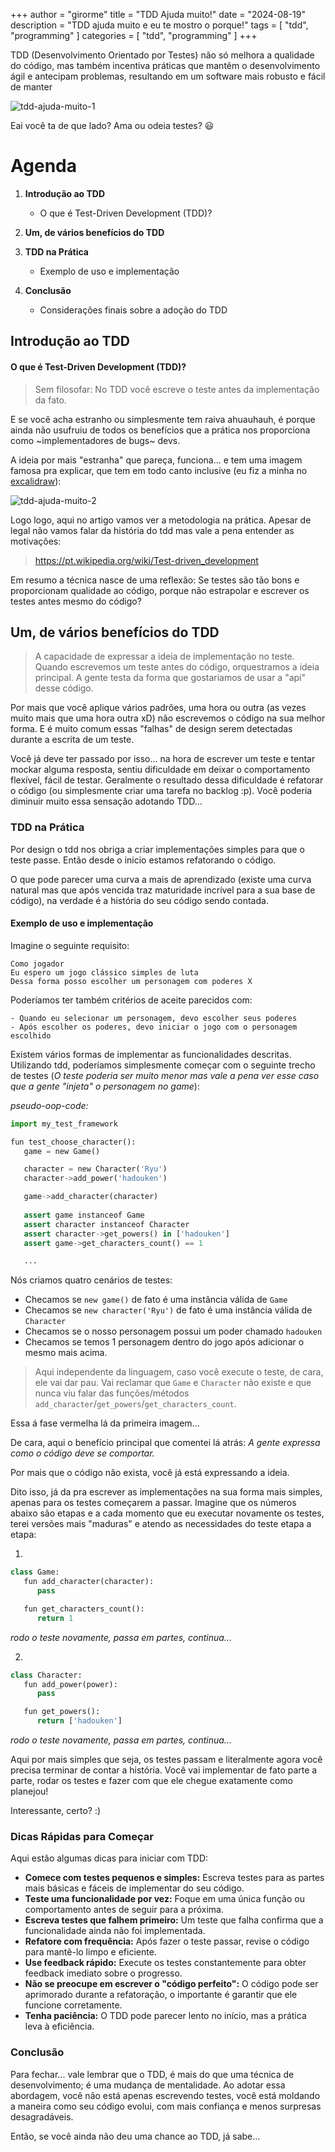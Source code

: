 +++
author = "girorme"
title = "TDD Ajuda muito!"
date = "2024-08-19"
description = "TDD ajuda muito e eu te mostro o porque!"
tags = [
    "tdd",
    "programming"
]
categories = [
    "tdd",
    "programming"
]
+++

TDD (Desenvolvimento Orientado por Testes) não só melhora a qualidade do código,
mas também incentiva práticas que mantêm o desenvolvimento ágil e antecipam problemas, 
resultando em um software mais robusto e fácil de manter

![tdd-ajuda-muito-1](/images/tdd-ajuda-muito-1.jpg)

Eai você ta de que lado? Ama ou odeia testes? :smiley:

# Agenda

1. **Introdução ao TDD**
   - O que é Test-Driven Development (TDD)?

2. **Um, de vários benefícios do TDD**

3. **TDD na Prática**
   - Exemplo de uso e implementação

4. **Conclusão**
   - Considerações finais sobre a adoção do TDD


## Introdução ao TDD

#### O que é Test-Driven Development (TDD)?

> Sem filosofar: No TDD você escreve o teste antes da implementação da fato.

E se você acha estranho ou simplesmente tem raiva ahuauhauh, é porque ainda não usufruiu de todos os benefícios que a prática nos proporciona como ~implementadores de bugs~ devs.

A ideia por mais "estranha" que pareça, funciona... e tem uma imagem famosa pra explicar, que tem em todo canto inclusive (eu fiz a minha no [excalidraw](https://excalidraw.com/)):

![tdd-ajuda-muito-2](/images/tdd-ajuda-muito-2.png)

Logo logo, aqui no artigo vamos ver a metodologia na prática.
Apesar de legal não vamos falar da história do tdd mas vale a pena entender as motivações:

> https://pt.wikipedia.org/wiki/Test-driven_development

Em resumo a técnica nasce de uma reflexão: Se testes são tão bons e proporcionam qualidade ao código, porque não estrapolar e escrever os testes antes mesmo do código?

## Um, de vários benefícios do TDD

> A capacidade de expressar a ideia de implementação no teste. Quando escrevemos um teste antes do código, orquestramos a ideia principal. A gente testa da forma que gostaríamos de usar a "api" desse código.

Por mais que você aplique vários padrões, uma hora ou outra (as vezes muito mais que uma hora outra xD) não escrevemos o código na sua melhor forma. E é muito comum essas "falhas" de design serem detectadas durante a escrita de um teste.

Você já deve ter passado por isso... na hora de escrever um teste e tentar mockar alguma resposta, sentiu dificuldade em deixar o comportamento flexível, fácil de testar. Geralmente o resultado dessa dificuldade é refatorar o código (ou simplesmente criar uma tarefa no backlog :p). Você poderia diminuir muito essa sensação adotando TDD...

### TDD na Prática

Por design o tdd nos obriga a criar implementações simples para que o teste passe. Então desde o inicio estamos refatorando o código.

O que pode parecer uma curva a mais de aprendizado (existe uma curva natural mas que após vencida traz maturidade incrível para a sua base de código), na verdade é a história do seu código sendo contada.

#### Exemplo de uso e implementação

Imagine o seguinte requisito:
```
Como jogador
Eu espero um jogo clássico simples de luta
Dessa forma posso escolher um personagem com poderes X
```

Poderíamos ter também critérios de aceite parecidos com:
```
- Quando eu selecionar um personagem, devo escolher seus poderes
- Após escolher os poderes, devo iniciar o jogo com o personagem escolhido
```

Existem vários formas de implementar as funcionalidades descritas. Utilizando tdd, poderíamos simplesmente começar com o seguinte trecho de testes (*O teste poderia ser muito menor mas vale a pena ver esse caso que a gente "injeta" o personagem no game*):

*pseudo-oop-code:*
```python
import my_test_framework

fun test_choose_character():
   game = new Game()

   character = new Character('Ryu')
   character->add_power('hadouken')

   game->add_character(character)
   
   assert game instanceof Game
   assert character instanceof Character
   assert character->get_powers() in ['hadouken']
   assert game->get_characters_count() == 1

   ...
```

Nós criamos quatro cenários de testes:

- Checamos se `new game()` de fato é uma instância válida de `Game`
- Checamos se `new character('Ryu')` de fato é uma instância válida de `Character`
- Checamos se o nosso personagem possui um poder chamado `hadouken`
- Checamos se temos 1 personagem dentro do jogo após adicionar o mesmo mais acima.

> Aqui independente da linguagem, caso você execute o teste, de cara, ele vai dar pau. Vai reclamar que `Game` e `Character` não existe e que nunca viu falar das funções/métodos `add_character`/`get_powers`/`get_characters_count`.

Essa á fase vermelha lá da primeira imagem...

De cara, aqui o benefício principal que comentei lá atrás: *A gente expressa como o código deve se comportar.*

Por mais que o código não exista, você já está expressando a ideia.

Dito isso, já da pra escrever as implementações na sua forma mais simples, apenas para os testes começarem a passar. Imagine que os números abaixo são etapas e a cada momento que eu executar novamente os testes, terei versões mais "maduras" e atendo as necessidades do teste etapa a etapa:

1.
```python
class Game:
   fun add_character(character):
      pass

   fun get_characters_count():
      return 1
```

*rodo o teste novamente, passa em partes, continua...*

2.
```python
class Character:
   fun add_power(power):
      pass

   fun get_powers():
      return ['hadouken']
```

*rodo o teste novamente, passa em partes, continua...*

Aqui por mais simples que seja, os testes passam e literalmente agora você precisa terminar de contar a história. Você vai implementar de fato parte a parte, rodar os testes e fazer com que ele chegue exatamente como planejou!

Interessante, certo? :)

### Dicas Rápidas para Começar

Aqui estão algumas dicas para iniciar com TDD:

- **Comece com testes pequenos e simples:** Escreva testes para as partes mais básicas e fáceis de implementar do seu código.
- **Teste uma funcionalidade por vez:** Foque em uma única função ou comportamento antes de seguir para a próxima.
- **Escreva testes que falhem primeiro:** Um teste que falha confirma que a funcionalidade ainda não foi implementada.
- **Refatore com frequência:** Após fazer o teste passar, revise o código para mantê-lo limpo e eficiente.
- **Use feedback rápido:** Execute os testes constantemente para obter feedback imediato sobre o progresso.
- **Não se preocupe em escrever o "código perfeito":** O código pode ser aprimorado durante a refatoração, o importante é garantir que ele funcione corretamente.
- **Tenha paciência:** O TDD pode parecer lento no início, mas a prática leva à eficiência.

### Conclusão
Para fechar... vale lembrar que o TDD, é mais do que uma técnica de desenvolvimento; é uma mudança de mentalidade. Ao adotar essa abordagem, você não está apenas escrevendo testes, você está moldando a maneira como seu código evolui, com mais confiança e menos surpresas desagradáveis. 

Então, se você ainda não deu uma chance ao TDD, já sabe...